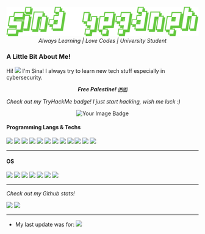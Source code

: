 <p align="center">
  <img src="./img/sina-yeganeh.png">
  <br>
  <i>Always Learning | Love Codes | University Student</i>
</p>

### A Little Bit About Me!
Hi! <img src="https://raw.githubusercontent.com/aemmadi/aemmadi/master/wave.gif" height="15"> I'm Sina! I always try to learn new tech stuff especially in cybersecurity.

<p align="center">
  <i><b>Free Palestine! 🇵🇸</b></i>
</p>

*Check out my TryHackMe badge! I just start hacking, wish me luck :)*
<p align="center">
  <img src="https://tryhackme-badges.s3.amazonaws.com/toosina.png" alt="Your Image Badge" />
</p>

#### Programming Langs & Techs

<img src="https://img.shields.io/badge/JavaScript-323330?style=for-the-badge&logo=javascript&logoColor=F7DF1E"> <img src="https://img.shields.io/badge/Python-3776AB?style=for-the-badge&logo=python&logoColor=white"> 
<img src="https://img.shields.io/badge/Flask-000000?style=for-the-badge&logo=flask&logoColor=white">
<img src="https://img.shields.io/badge/React-20232A?style=for-the-badge&logo=react&logoColor=61DAFB">
<img src="https://img.shields.io/badge/HTML5-E34F26?style=for-the-badge&logo=html5&logoColor=white">
<img src="https://img.shields.io/badge/CSS3-1572B6?style=for-the-badge&logo=css3&logoColor=white">
<img src="https://img.shields.io/badge/Markdown-000000?style=for-the-badge&logo=markdown&logoColor=white">
<img src="https://img.shields.io/badge/MySQL-005C84?style=for-the-badge&logo=mysql&logoColor=white">
<img src="https://img.shields.io/badge/Visual_Studio_Code-0078D4?style=for-the-badge&logo=visual%20studio%20code&logoColor=white">
<img src="https://img.shields.io/badge/LibreOffice-%2318A303?style=for-the-badge&logo=LibreOffice&logoColor=white">
<img src="https://img.shields.io/badge/GNU%20Bash-4EAA25?style=for-the-badge&logo=GNU%20Bash&logoColor=white">
<img src="https://img.shields.io/badge/Firefox_Browser-FF7139?style=for-the-badge&logo=Firefox-Browser&logoColor=white">

<hr>

#### OS
<img src="https://img.shields.io/badge/Debian-A81D33?style=for-the-badge&logo=debian&logoColor=white"> <img src="https://img.shields.io/badge/Deepin-007CFF?style=for-the-badge&logo=deepin&logoColor=white">
<img src="https://img.shields.io/badge/Parrot-Linux-557C94?style=for-the-badge&logo=parrot%20os&logoColor=white">
<img src="https://img.shields.io/badge/Parrot%20OS-3874D8?style=for-the-badge&logo=parrot&logoColor=white">
<img src="https://img.shields.io/badge/Kali_Linux-557C94?style=for-the-badge&logo=kali-linux&logoColor=white">
<img src="https://img.shields.io/badge/Ubuntu-E95420?style=for-the-badge&logo=ubuntu&logoColor=white">
<img src="https://img.shields.io/badge/Windows-0078D6?style=for-the-badge&logo=windows&logoColor=white">

<hr>

<i>Check out my Github stats!</i>

<img src="https://github-readme-stats.vercel.app/api?username=sina-yeganeh&theme=blue-green">

<img src="https://github-readme-stats.vercel.app/api/top-langs/?username=sina-yeganeh&theme=blue-green">

<hr>

- My last update was for: <img src="https://img.shields.io/github/last-commit/sina-yeganeh/sina-yeganeh.svg">
